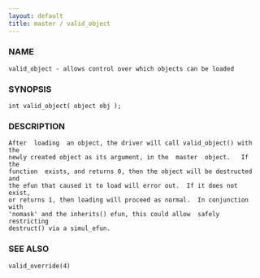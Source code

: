 ```yaml
---
layout: default
title: master / valid_object
---
```


### NAME

    valid_object - allows control over which objects can be loaded


### SYNOPSIS

    int valid_object( object obj );


### DESCRIPTION

    After  loading  an object, the driver will call valid_object() with the
    newly created object as its argument, in the  master  object.   If  the
    function  exists, and returns 0, then the object will be destructed and
    the efun that caused it to load will error out.  If it does not  exist,
    or returns 1, then loading will proceed as normal.  In conjunction with
    'nomask' and the inherits() efun, this could allow  safely  restricting
    destruct() via a simul_efun.


### SEE ALSO

    valid_override(4)
